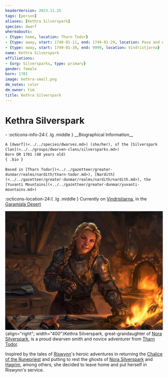 ```yaml
---
headerVersion: 2023.11.25
tags: [person]
aliases: [Kethra Silverspark]
species: dwarf
whereabouts:
- {type: home, location: Tharn Todor}
- {type: away, start: 1749-01-11, end: 1749-01-29, location: Pava and Avaras' House}
- {type: away, start: 1749-01-30, end: 9999, location: Vindristjarna}
name: Kethra Silverspark
affiliations:
- {org: Silversparks, type: primary}
gender: female
born: 1701
image: kethra-small.png
dm_notes: color
dm_owner: tim
title: Kethra Silverspark
---
```

# Kethra Silverspark
<div class="grid cards ext-narrow-margin ext-one-column" markdown>
- :octicons-info-24:{ .lg .middle } __Biographical Information__

    A [dwarf](<../../species/dwarves.md>) (she/her), of the [Silverspark Clan](<../../groups/dwarven-clans/silversparks.md>)  
    Born DR 1701 (48 years old)  
    { .bio }

    Based in [Tharn Todor](<../../gazetteer/greater-dunmar/realms/nardith/tharn-todor.md>), [Nardith](<../../gazetteer/greater-dunmar/realms/nardith/nardith.md>), the [Yuvanti Mountains](<../../gazetteer/greater-dunmar/yuvanti-mountains.md>)
</div>

:octicons-location-24:{ .lg .middle } Currently on [Vindristjarna](<../../things/ships/vindristjarna.md>), in the [Garamjala Desert](<../../gazetteer/drankorian-hinterland/garamjala-plateau/garamjala-desert.md>)


![Kethra Final Option1](../../assets/kethra-final-option1.png){align="right"; width="400"}Kethra Silverspark, great-grandaughter of [Nora Silverspark](<./nora-silverspark.md>), is a proud dwarven smith and novice adventurer from [Tharn Todor](<../../gazetteer/greater-dunmar/realms/nardith/tharn-todor.md>). 

Inspired by the tales of [Riswynn](<../pcs/dunmar-fellowship/riswynn.md>)'s heroic adventures in returning the [Chalice of the Runepriest](<../../things/artifacts-of-power/chalice-of-the-runepriest.md>) and putting to rest the ghosts of [Nora Silverspark](<./nora-silverspark.md>) and [Hagrim](<./hagrim.md>), among others, she decided to leave home and put herself in Riswynn's service. 